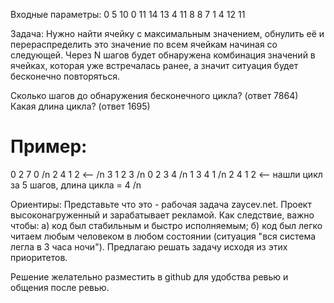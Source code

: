 Входные параметры:
0 5 10 0 11 14 13 4 11 8 8 7 1 4 12 11

Задача:
Нужно найти ячейку с максимальным значением, обнулить её и перераспределить
это значение по всем ячейкам начиная со следующей.
Через N шагов будет обнаружена
комбинация значений в ячейках, которая уже встречалась ранее, а значит ситуация
будет бесконечно повторяться.

Сколько шагов до обнаружения бесконечного цикла? (ответ 7864)
Какая длина цикла? (ответ 1695)


Пример:
=======
0 2 7 0 /n
2 4 1 2 <-- /n
3 1 2 3 /n
0 2 3 4 /n
1 3 4 1 /n
2 4 1 2 <-- нашли цикл за 5 шагов, длина цикла = 4 /n

Ориентиры: 
Представьте что это - рабочая задача zaycev.net. Проект высоконагруженный и зарабатывает рекламой. 
Как следствие, важно чтобы:
    а) код был стабильным и быстро исполняемым;
    б) код был легко читаем любым человеком в любом состоянии (ситуация "вся система легла в 3 часа ночи").
Предлагаю решать задачу исходя из этих приоритетов.

Решение желательно разместить в github для удобства ревью и общения после ревью.
